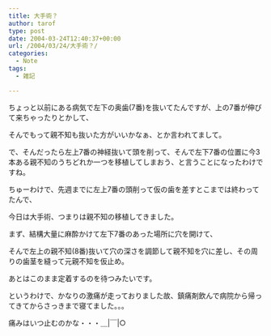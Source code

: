 ```yaml
---
title: 大手術？
author: tarof
type: post
date: 2004-03-24T12:40:37+00:00
url: /2004/03/24/大手術？/
categories:
  - Note
tags:
  - 雑記

---
```

ちょっと以前にある病気で左下の奥歯(7番)を抜いてたんですが、上の7番が伸びて来ちゃったりとかして、
  
そんでもって親不知も抜いた方がいいかなぁ、とか言われてまして。
  
で、そんだったら左上7番の神経抜いて頭を削って、そんで左下7番の位置に今3本ある親不知のうちどれか一つを移植してしまおう、と言うことになったわけですね。
  
ちゅーわけで、先週までに左上7番の頭削って仮の歯を差すとこまでは終わってたんで、
  
今日は大手術、つまりは親不知の移植してきました。
  
まず、結構大量に麻酔かけて左下7番のあった場所に穴を開けて、
  
そんで左上の親不知(8番)抜いて穴の深さを調節して親不知を穴に差し、その周りの歯茎を縫って元親不知を仮止め。
  
あとはこのまま定着するのを待つみたいです。
  
というわけで、かなりの激痛が走っておりました故、鎮痛剤飲んで病院から帰ってきてからさっきまで寝てました。。。
  
痛みはいつ止むのかな・・・＿|￣|○